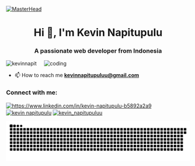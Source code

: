 [![MasterHead](https://www.digitalsolutionservices.com/img/services/website1.gif)](https://kevinnapit.io)

<h1 align="center">Hi 👋, I'm Kevin Napitupulu</h1>
<h3 align="center">A passionate web developer from Indonesia</h3>
<img align="right" alt="coding" width="400" src="https://mir-s3-cdn-cf.behance.net/project_modules/disp/5f57a052225385.590964f2b2df2.gif">

<p align="left"> <img src="https://komarev.com/ghpvc/?username=kevinnapit&label=Profile%20views&color=0e75b6&style=flat" alt="kevinnapit" /> </p>

- 📫 How to reach me **kevinnapitupuluu@gmail.com**

<h3 align="left">Connect with me:</h3>
<p align="left">
<a href="https://www.linkedin.com/in/kevin-napitupulu-b5892a2a9" target="blank"><img align="center" src="https://raw.githubusercontent.com/rahuldkjain/github-profile-readme-generator/master/src/images/icons/Social/linked-in-alt.svg" alt="https://www.linkedin.com/in/kevin-napitupulu-b5892a2a9" height="30" width="40" /></a>
<a href="https://fb.com/kevin napitupulu" target="blank"><img align="center" src="https://raw.githubusercontent.com/rahuldkjain/github-profile-readme-generator/master/src/images/icons/Social/facebook.svg" alt="kevin napitupulu" height="30" width="40" /></a>
<a href="https://instagram.com/kevin_napitupuluu" target="blank"><img align="center" src="https://raw.githubusercontent.com/rahuldkjain/github-profile-readme-generator/master/src/images/icons/Social/instagram.svg" alt="kevin_napitupuluu" height="30" width="40" /></a>
</p>


<picture>
  <source media="(prefers-color-scheme: dark)" srcset="https://raw.githubusercontent.com/kevinnapit/kevinnapit/output/github-snake-dark.svg" />
  <source media="(prefers-color-scheme: light)" srcset="https://raw.githubusercontent.com/kevinnapit/kevinnapit/output/github-snake.svg" />
  <img alt="github-snake" src="https://raw.githubusercontent.com/kevinnapit/kevinnapit/output/github-snake.svg" />
</picture>
